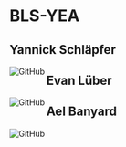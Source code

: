 # BLS-YEA

## Yannick Schläpfer
[<img align="left" alt="GitHub" src="https://img.shields.io/badge/-GitHub-black?style=for-the-badge&logo=github&logoColor=white"/>](https://github.com/yannickschlaepferb)
## Evan Lüber
[<img align="left" alt="GitHub" src="https://img.shields.io/badge/-GitHub-black?style=for-the-badge&logo=github&logoColor=white"/>](https://github.com/evanlueber)
## Ael Banyard
[<img align="left" alt="GitHub" src="https://img.shields.io/badge/-GitHub-black?style=for-the-badge&logo=github&logoColor=white"/>](https://github.com/AelElliotBanyard)